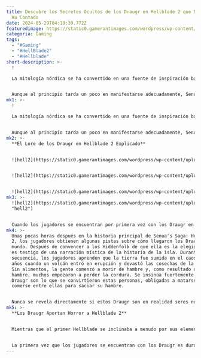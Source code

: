 ```yaml
---
title: Descubre los Secretos Ocultos de los Draugr en Hellblade 2 que Nadie Te
  Ha Contado
date: 2024-05-29T04:10:39.772Z
featuredimage: https://static0.gamerantimages.com/wordpress/wp-content/uploads/wm/2024/05/hellblade-2-draugr-lore.jpg?q=70&fit=contain&w=1140&h=&dpr=1
categoria: Gaming
tags:
  - "#Gaming"
  - "#HellBlade2"
  - "#Hellblade"
short-description: >-
  !

  La mitología nórdica se ha convertido en una fuente de inspiración bastante popular para el mundo de los videojuegos en los últimos años, y Hellblade: Senua's Sacrifice fue uno de los primeros en abrazar por completo ese folklore en la memoria reciente. Desde luchar contra la propia Hela hasta resolver los acertijos de Valravn y aprender sobre varios dioses y los Nueve Reinos, Hellblade está completamente inmerso en la mitología nórdica, al igual que su reciente secuela, Senua's Saga: Hellblade 2.


  Aunque al principio tarda un poco en manifestarse adecuadamente, Senua's Saga: Hellblade 2 tiene mucha mitología nórdica integrada en su ADN. Uno de los principales puntos de la historia de Hellblade 2 es que Senua necesita "matar" a una serie de Gigantes a lo largo del territorio. En el camino, se encuentra con una amenaza horripilante extraída directamente de la mitología nórdica: los Draugr.
mk1: >-
  !

  La mitología nórdica se ha convertido en una fuente de inspiración bastante popular para el mundo de los videojuegos en los últimos años, y Hellblade: Senua's Sacrifice fue uno de los primeros en abrazar por completo ese folklore en la memoria reciente. Desde luchar contra la propia Hela hasta resolver los acertijos de Valravn y aprender sobre varios dioses y los Nueve Reinos, Hellblade está completamente inmerso en la mitología nórdica, al igual que su reciente secuela, Senua's Saga: Hellblade 2.


  Aunque al principio tarda un poco en manifestarse adecuadamente, Senua's Saga: Hellblade 2 tiene mucha mitología nórdica integrada en su ADN. Uno de los principales puntos de la historia de Hellblade 2 es que Senua necesita "matar" a una serie de Gigantes a lo largo del territorio. En el camino, se encuentra con una amenaza horripilante extraída directamente de la mitología nórdica: los Draugr.
mk2: >-
  **El Lore de los Draugr en Hellblade 2 Explicado**


  ![hell2](https://static0.gamerantimages.com/wordpress/wp-content/uploads/2024/05/hellblade-2-draugr-fight-3.jpg?q=49&fit=contain&w=750&h=415&dpr=2 "hell2")


  ![hell2](https://static0.gamerantimages.com/wordpress/wp-content/uploads/2024/05/hellblade-2-draugr-fight-4.jpg?q=49&fit=contain&w=750&h=415&dpr=2 "hell2")


  ![hell2](https://static0.gamerantimages.com/wordpress/wp-content/uploads/2024/05/hellblade-2-draugr-backstory-1.jpg?q=49&fit=contain&w=750&h=415&dpr=2 "hell2")
mk3: >-
  ![hell2](https://static0.gamerantimages.com/wordpress/wp-content/uploads/2024/05/hellblade-2-draugr-backstory-3.jpg?q=49&fit=contain&w=750&h=415&dpr=2
  "hell2")


  Cuando los jugadores se encuentran por primera vez con los Draugr en Senua's Saga: Hellblade 2, se los retrata como una especie de culto, despedazando a sus esclavos miembro por miembro. En la mayoría de las interpretaciones de la mitología nórdica, los Draugr son esencialmente zombis, espíritus fallecidos que han vuelto a habitar sus cuerpos. Aunque Senua termina luchando contra algunos de estos Draugr, nunca queda del todo claro qué son exactamente estas criaturas.
mk4: >-
  Unas pocas horas después en la historia principal de Senua's Saga: Hellblade
  2, los jugadores obtienen algunas pistas sobre cómo llegaron los Draugr a este
  mundo. Después de convencer a los Hiddenfolk de que ella es la elegida, Senua
  es testigo de una narración mística de la historia de la isla. Durante esta
  secuencia, los jugadores aprenden que la tierra fue sumida en el caos hace
  años cuando un volcán entró en erupción y devastó las cosechas de la nación.
  Sin alimentos, la gente comenzó a morir de hambre y, como resultado de su
  hambre, muchos empezaron a perder la cordura. Se insinúa fuertemente que los
  Draugr son lo que se convirtieron estas personas, obligadas a matarse y
  comerse entre ellas para saciar su hambre.


  Nunca se revela directamente si estos Draugr son en realidad seres no muertos o si son simplemente una tribu de caníbales enloquecidos, pero de cualquier manera, representan una amenaza muy real para Senua.
mk5: >-
  **Los Draugr Aportan Horror a Hellblade 2**


  Mientras que el primer Hellblade se inclinaba a menudo por sus elementos de horror psicológico, Senua's Saga: Hellblade 2 los abraza completamente, añadiendo además una dosis de horror corporal y gore. Naturalmente, como el principal enemigo del juego, los Draugr están en el corazón de la mayor parte del horror en Hellblade 2 y se utilizan de maneras bastante interesantes.


  La primera vez que los jugadores se encuentran con los Draugr es durante una escena de ritual, en la que se insinúa que los Draugr están rompiendo huesos, desgarrando extremidades y torturando a sus víctimas. Como los jugadores no presencian esta violencia directamente, se construye un sentido de horror desconocido y se permite que su imaginación llene los vacíos. Para cuando los jugadores se ven obligados a luchar contra los Draugr, es probable que ya estén bastante intimidados por su presencia, algo que eventualmente se refuerza por el feroz diseño visual de sus modelos de personaje. El segundo encuentro importante con los Draugr en Hellblade 2 ve a Senua teniendo que navegar por una red de cuevas claustrofóbicas. Es una secuencia que se siente fuertemente inspirada por el clásico de horror moderno The Descent, ya que Senua está atrapada en cavernas y pasadizos estrechos con los Draugr, ahora semejantes a zombis, acechando en cada esquina.
---
```

